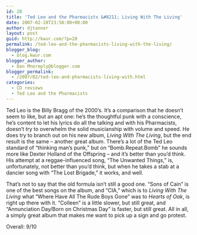 ```yaml
---
id: 28
title: 'Ted Leo and the Pharmacists &#8211; Living With The Living'
date: 2007-02-28T23:58:00+00:00
author: djtanner
layout: post
guid: http://kwur.com/?p=28
permalink: /ted-leo-and-the-pharmacists-living-with-the-living/
blogger_blog:
  - blog.kwur.com
blogger_author:
  - Dan Mnoreply@blogger.com
blogger_permalink:
  - /2007/02/ted-leo-and-pharmacists-living-with.html
categories:
  - CD reviews
  - Ted Leo and the Pharmacists
---
```

<div class="pf-content">
  <p>
    Ted Leo is the Billy Bragg of the 2000&#8217;s. It&#8217;s a comparison that he doesn&#8217;t seem to like, but an apt one: he&#8217;s the thoughtful punk with a conscience, he&#8217;s content to let his lyrics do all the talking and with his Pharmacists, doesn&#8217;t try to overwhelm the solid musicianship with volume and speed. He does try to branch out on his new album, <span style="font-style: italic;">Living With The Living</span>, but the end result is the same &#8211; another great album. There&#8217;s a lot of the Ted Leo standard of &#8220;thinking man&#8217;s punk,&#8221; but on &#8220;Bomb.Repeat.Bomb&#8221; he sounds more like Dexter Holland of the Offspring &#8211; and it&#8217;s better than you&#8217;d think. His attempt at a reggae-influenced song, &#8220;The Unwanted Things,&#8221; is, unfortunately, not better than you&#8217;d think, but when he takes a stab at a dancier song with &#8220;The Lost Brigade,&#8221; it works, and well.
  </p>
  
  <p>
    That&#8217;s not to say that the old formula isn&#8217;t still a good one. &#8220;Sons of Cain&#8221; is one of the best songs on the album, and &#8220;CIA,&#8221; which is to <span style="font-style: italic;">Living With The Living</span> what &#8220;Where Have All The Rude Boys Gone&#8221; was to <span style="font-style: italic;">Hearts of Oak</span>, is right up there with it. &#8220;Colleen&#8221; is a little slower, but still great, and &#8220;Annunciation Day/Born on Christmas Day&#8221; is faster, but still great. All in all, a simply great album that makes me want to pick up a sign and go protest.
  </p>
  
  <p>
    Overall: 9/10
  </p>
</div>